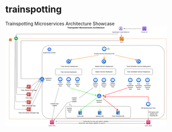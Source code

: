# trainspotting
Trainspotting Microservices Architecture Showcase
![alt text](https://github.com/michaelmogessie/trainspotting/blob/main/Trainspotting.png?raw=true)
